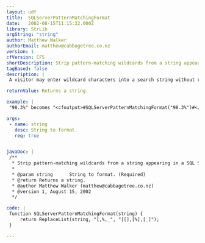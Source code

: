 ```yaml
---
layout: udf
title:  SQLServerPatternMatchingFormat
date:   2002-08-15T11:15:22.000Z
library: StrLib
argString: "string"
author: Matthew Walker
authorEmail: matthew@cabbagetree.co.nz
version: 1
cfVersion: CF5
shortDescription: Strip pattern-matching wildcards from a string appearing in a SQL Server query.
tagBased: false
description: |
 A visitor may enter wildcard characters into a search string without realising. An invalid search string can then produce either a database error or odd results. This is a particular problem with double-byte languages like Japanese where a [ for example may be hidden inside a character.

returnValue: Returns a string.

example: |
 "98.3%" becomes "<cfoutput>#SQLServerPatternMatchingFormat("98.3%")#</cfoutput>"

args:
 - name: string
   desc: String to format.
   req: true


javaDoc: |
 /**
  * Strip pattern-matching wildcards from a string appearing in a SQL Server query.
  * 
  * @param string      String to format. (Required)
  * @return Returns a string. 
  * @author Matthew Walker (matthew@cabbagetree.co.nz) 
  * @version 1, August 15, 2002 
  */

code: |
 function SQLServerPatternMatchingFormat(string) {
     return ReplaceList(string, "[,%,_", "[[],[%],[_]");
 }

---
```



